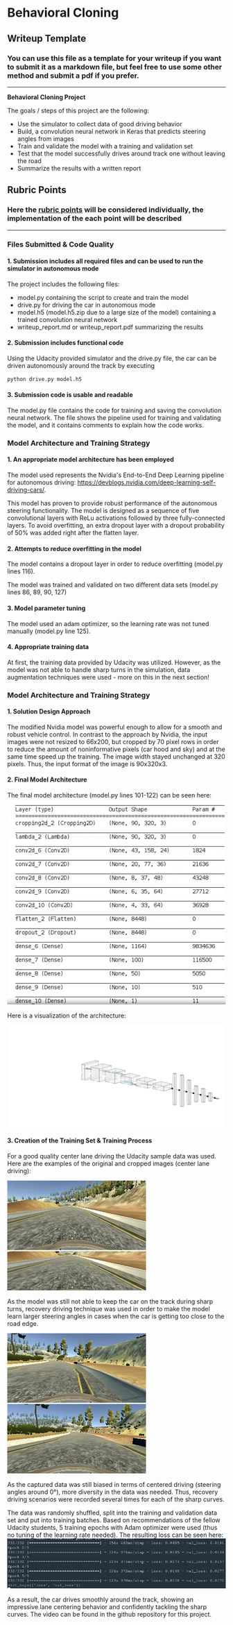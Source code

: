 # **Behavioral Cloning** 

## Writeup Template

### You can use this file as a template for your writeup if you want to submit it as a markdown file, but feel free to use some other method and submit a pdf if you prefer.

---

**Behavioral Cloning Project**

The goals / steps of this project are the following:
* Use the simulator to collect data of good driving behavior
* Build, a convolution neural network in Keras that predicts steering angles from images
* Train and validate the model with a training and validation set
* Test that the model successfully drives around track one without leaving the road
* Summarize the results with a written report


[//]: # (Image References)

[image1]: Images/nn.svg "Modified Nvidia model architecture"
[image2]: Images/architecture.png "Layer description"
[image3]: Images/2020_03_01_15_33_15_760.jpg "Original image - center driving"
[image4]: Images/2020_03_01_15_33_15_760_cropped.jpg "Cropped image - center driving"
[image5]: Images/center_2020_03_01_14_18_26_534.jpg "Recovery driving - roadside"
[image6]: Images/center_2020_03_01_14_18_30_966.jpg "Recovery driving - lane center"
[image7]: Images/loss.jpg "Training and validation loss"


## Rubric Points
### Here the [rubric points](https://review.udacity.com/#!/rubrics/432/view) will be considered individually, the implementation of the each point will be described

---
### Files Submitted & Code Quality

#### 1. Submission includes all required files and can be used to run the simulator in autonomous mode

The project includes the following files:
* model.py containing the script to create and train the model
* drive.py for driving the car in autonomous mode
* model.h5 (model.h5.zip due to a large size of the model) containing a trained convolution neural network 
* writeup_report.md or writeup_report.pdf summarizing the results

#### 2. Submission includes functional code
Using the Udacity provided simulator and the drive.py file, the car can be driven autonomously around the track by executing
```sh
python drive.py model.h5
```

#### 3. Submission code is usable and readable

The model.py file contains the code for training and saving the convolution neural network. The file shows the pipeline used for training and validating the model, and it contains comments to explain how the code works.

### Model Architecture and Training Strategy

#### 1. An appropriate model architecture has been employed

The model used represents the Nvidia's End-to-End Deep Learning pipeline for autonomous driving: https://devblogs.nvidia.com/deep-learning-self-driving-cars/.

This model has proven to provide robust performance of the autonomous steering functionality. The model is designed as a sequence of five convolutional layers with ReLu activations followed by three fully-connected layers. To avoid overfitting, an extra dropout layer with a dropout probability of 50% was added right after the flatten layer.


#### 2. Attempts to reduce overfitting in the model

The model contains a dropout layer in order to reduce overfitting (model.py lines 116). 

The model was trained and validated on two different data sets (model.py lines 86, 89, 90, 127)

#### 3. Model parameter tuning

The model used an adam optimizer, so the learning rate was not tuned manually (model.py line 125).

#### 4. Appropriate training data

At first, the training data provided by Udacity was utilized. However, as the model was not able to handle sharp turns in the simulation, data augmentation techniques were used - more on this in the next section!


### Model Architecture and Training Strategy

#### 1. Solution Design Approach

The modified Nvidia model was powerful enough to allow for a smooth and robust vehicle control. In contrast to the approach by Nvidia, the input images were not resized to 66x200, but cropped by 70 pixel rows in order to reduce the amount of noninformative pixels (car hood and sky) and at the same time speed up the training. The image width stayed unchanged at 320 pixels. Thus, the input format of the image is 90x320x3.

#### 2. Final Model Architecture

The final model architecture (model.py lines 101-122) can be seen here:
![alt text][image2]

Here is a visualization of the architecture:

![alt text][image1]

#### 3. Creation of the Training Set & Training Process

For a good quality center lane driving the Udacity sample data was used. Here are the examples of the original and cropped images (center lane driving):

![alt text][image3]![alt_text][image4]

As the model was still not able to keep the car on the track during sharp turns, recovery driving technique was used in order to make the model learn larger steering angles in cases when the car is getting too close to the road edge.

![alt text][image5]
![alt text][image6]

As the captured data was still biased in terms of centered driving (steering angles around 0°), more diversity in the data was needed. Thus, recovery driving scenarios were recorded several times for each of the sharp curves.

The data was randomly shuffled, split into the training and validation data set and put into training batches. Based on recommendations of the fellow Udacity students, 5 training epochs with Adam optimizer were used (thus no tuning of the learning rate needed). The resulting loss can be seen here:
![alt_text][image7]

As a result, the car drives smoothly around the track, showing an impressive lane centering behavior and confidently tackling the sharp curves. The video can be found in the github repository for this project.